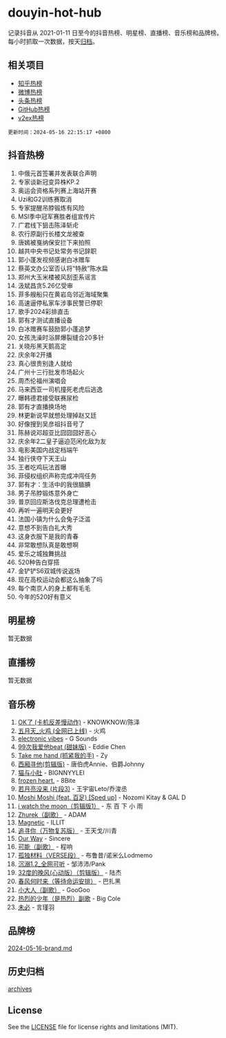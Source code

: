 # douyin-hot-hub

记录抖音从 2021-01-11 日至今的抖音热榜、明星榜、直播榜、音乐榜和品牌榜。每小时抓取一次数据，按天[归档](archives)。

## 相关项目

- [知乎热榜](https://github.com/lonnyzhang423/zhihu-hot-hub)
- [微博热榜](https://github.com/lonnyzhang423/weibo-hot-hub)
- [头条热榜](https://github.com/lonnyzhang423/toutiao-hot-hub)
- [GitHub热榜](https://github.com/lonnyzhang423/github-hot-hub)
- [v2ex热榜](https://github.com/lonnyzhang423/v2ex-hot-hub)


`更新时间：2024-05-16 22:15:17 +0800`

## 抖音热榜

1. 中俄元首签署并发表联合声明
1. 专家谈新冠变异株KP.2
1. 奥运会资格系列赛上海站开赛
1. Uzi和G2训练赛取消
1. 专家提醒吊脖锻炼有风险
1. MSI季中冠军赛胜者组宣传片
1. 广君线下狙击陈泽斩虍
1. 农行原副行长楼文龙被查
1. 唐嫣被戛纳保安拦下来拍照
1. 越共中央书记处常务书记辞职
1. 郭小蓬发视频感谢白冰赠车
1. 蔡英文办公室否认将“特赦”陈水扁
1. 郑州大玉米楼被风刮歪系谣言
1. 汲斌昌贪5.26亿受审
1. 菲多艘船只在黄岩岛邻近海域聚集
1. 高速逼停私家车涉事民警已停职
1. 歌手2024彩排直击
1. 郭有才测试直播设备
1. 白冰赠赛车鼓励郭小蓬追梦
1. 女孩洗澡时浴屏爆裂缝合20多针
1. 关晓彤黑天鹅高定
1. 庆余年2开播
1. 真心很贵别逢人就给
1. 广州十三行批发市场起火
1. 周杰伦福州演唱会
1. 马来西亚一司机撞死老虎后逃逸
1. 曝韩德君接受联赛尿检
1. 郭有才直播换场地
1. 林更新说早就想处理掉赵又廷
1. 好像搜到吴彦祖抖音号了
1. 陈赫说邓超亚比囧囧囧好恶心
1. 庆余年2二皇子逼迫范闲化敌为友
1. 电影美国内战定档端午
1. 独行侠夺下天王山
1. 王者吃鸡玩法首曝
1. 菲侵权组织声称完成冲闯任务
1. 郭有才：生活中的我很腼腆
1. 男子吊脖锻炼意外身亡
1. 普京回应斯洛伐克总理遭枪击
1. 再听一遍明天会更好
1. 法国小镇为什么会兔子泛滥
1. 意想不到告白礼大秀
1. 这身衣服下是我的青春
1. 非常敢想队真是敢想啊
1. 爱乐之城独舞挑战
1. 520种告白穿搭
1. 金铲铲S6双城传说返场
1. 现在高校运动会都这么抽象了吗
1. 每个南京人的身上都有毛毛
1. 今年的520好有意义

## 明星榜

暂无数据

## 直播榜

暂无数据

## 音乐榜

1. [OK了 (卡机反差慢动作)](https://sf3-cdn-tos.douyinstatic.com/obj/tos-cn-ve-2774/osXWgLGizaDPmw9B0CIggvCFeIAAebk1YMe8jD) - KNOWKNOW/陈泽
1. [五月天_火鸡 (全网已上线)](https://sf5-hl-cdn-tos.douyinstatic.com/obj/tos-cn-ve-2774/oEtOMSQZstjlJ4nfBEgeqN29IbWjkmDBrFtF2C) - 火鸡
1. [electronic vibes](https://sf5-hl-cdn-tos.douyinstatic.com/obj/tos-cn-ve-2774/oMIpXkYtpBe14gZjOFMCLfhBv1zjK1O3Ztar9Q) - G Sounds
1. [99次我爱他beat (甜妹版)](https://sf5-hl-cdn-tos.douyinstatic.com/obj/tos-cn-ve-2774/ocBPCLaDWFQr2tJdQmEDjGfSYIjegYYPBQZykZ) - Eddie Chen
1. [Take me hand (抓紧我的手)](https://sf5-hl-cdn-tos.douyinstatic.com/obj/tos-cn-ve-2774/os8GB2fDQQmJZTmtomg0gHX5fBACiEgcFgEKYg) - Zy
1. [西厢寻他(剪辑版)](https://sf5-hl-cdn-tos.douyinstatic.com/obj/tos-cn-ve-2774/oUsAVfAQKlRNxEv5qxvIB8o5qmIWUcXbzJKJhw) - 唐伯虎Annie、伯爵Johnny
1. [猫与小肚](https://sf3-cdn-tos.douyinstatic.com/obj/tos-cn-ve-2774/osZeoClMECgK8DYl6VebABgbchEtPYQjZEnRtd) - BIGNNYYLEI
1. [frozen heart.](https://sf27-cdn-tos.douyinstatic.com/obj/tos-cn-ve-2774/oIIWJfyjIACZA9zQMtnJ6hQQhFC4vhCupoRBsO) - 8Bite
1. [若月亮没来 (片段3)](https://sf27-cdn-tos.douyinstatic.com/obj/tos-cn-ve-2774/okfyEUsGW1B1ovJi5JiN9IjvAT2lMwA054GoEB) - 王宇宙Leto/乔浚丞
1. [Moshi Moshi (feat. 百足) [Sped up]](https://sf5-hl-cdn-tos.douyinstatic.com/obj/tos-cn-ve-2774/ocCPFQcXJLeroaIdQLIGAoeeYM3OAUYGDguHXz) - Nozomi Kitay & GAL D
1. [i watch the moon（剪辑版1）](https://sf5-hl-cdn-tos.douyinstatic.com/obj/tos-cn-ve-2774/o0I9mSChzHZANMJIEBfkCQzzg6N5WAcVtqft9P) - 东 百 下 小 雨
1. [Zhurek（副歌）](https://sf5-hl-cdn-tos.douyinstatic.com/obj/tos-cn-ve-2774/ooQm8FBZQDlf0btEYgVpCcSCQfrdJGBEKZYBGS) - ADAM
1. [Magnetic](https://sf5-hl-cdn-tos.douyinstatic.com/obj/tos-cn-ve-2774/oAQCYdBNZfLACGDmVFAsfAtpy32tqErgQ3XgBN) - ILLIT
1. [追寻你（万物复苏版）](https://sf3-cdn-tos.douyinstatic.com/obj/tos-cn-ve-2774/oYeAZJsbjIDit9APmBg8u6uDUQnHmoCf3gbo74) - 王天戈/川青
1. [Our Way](https://sf3-cdn-tos.douyinstatic.com/obj/tos-cn-ve-2774/o8tPEkQgQNCe0DPeFwZzYrbqLlnzBBrYidWkEZ) - Sincere
1. [可能（副歌）](https://sf27-cdn-tos.douyinstatic.com/obj/tos-cn-ve-2774/cde1731888894259b333569393c2fb51) - 程响
1. [孤独材料（VERSE段）](https://sf5-hl-cdn-tos.douyinstatic.com/obj/tos-cn-ve-2774/ocX7glDNHYlwFeYrGQfBZoThtvPWy8tCCEBGKQ) - 布鲁昔/诺米么Lodmemo
1. [沉溺1.2_全网可听](https://sf3-cdn-tos.douyinstatic.com/obj/tos-cn-ve-2774/ok2QoiBqsWAX9McZmWiI9gAB0EzwD4Xj6yfmtH) - 邹沛沛/Pank
1. [32度的晚风(心动版）（剪辑版）](https://sf5-hl-cdn-tos.douyinstatic.com/obj/tos-cn-ve-2774/owNyabsyWdzUulxhoJfK8IBXgp0UMQAHpvGh2B) - 陆杰
1. [春风何时来（等待命运安排）](https://sf3-cdn-tos.douyinstatic.com/obj/tos-cn-ve-2774/oICBNbD3gelMfB4WgiD1KI2jQtXZE2FgHLwtsl) - 巴扎黑
1. [小大人（副歌）](https://sf5-hl-cdn-tos.douyinstatic.com/obj/tos-cn-ve-2774/oIhaDwehWhLFsVIG7QIICLLazDNGJAGg5geeb4) - GooGoo
1. [热烈的少年（是热烈）副歌](https://sf5-hl-cdn-tos.douyinstatic.com/obj/tos-cn-ve-2774/owVNI0CLDAUMtSz6TEYvfFBFL4UDFFhLfgK8fa) - Big Cole
1. [未必](https://sf5-hl-cdn-tos.douyinstatic.com/obj/tos-cn-ve-2774/ogntQMFnKQDZUgTCYuJgfLEtleYZZFxBQqhhFB) - 言瑾羽

## 品牌榜

[2024-05-16-brand.md](archives/2024-05-16-brand.md)

## 历史归档

[archives](archives)

## License

See the [LICENSE](LICENSE) file for license rights and limitations (MIT).
